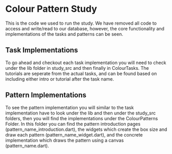 # Colour Pattern Study

This is the code we used to run the study. We have removed all code to access and write/read to our database, however, the core functionality and implementations of the tasks and patterns can be seen. 

## Task Implementations

To go ahead and checkout each task implementation you will need to check under the lib folder in study_src and then finally in ColourTasks. The tutorials are seperate from the actual tasks, and can be found based on including either intro or tutorial after the task name. 

## Pattern Implementations

To see the pattern implementation you will similar to the task implementation have to look under the lib and then under the study_src folders, then you will find the implementations under the ColourPatterns Folder. In this folder you can find the pattern introduction pages (pattern_name_introduction.dart), the widgets which create the box size and draw each pattern (pattern_name_widget.dart), and the concrete implementation which draws the pattern using a canvas (pattern_name.dart).

